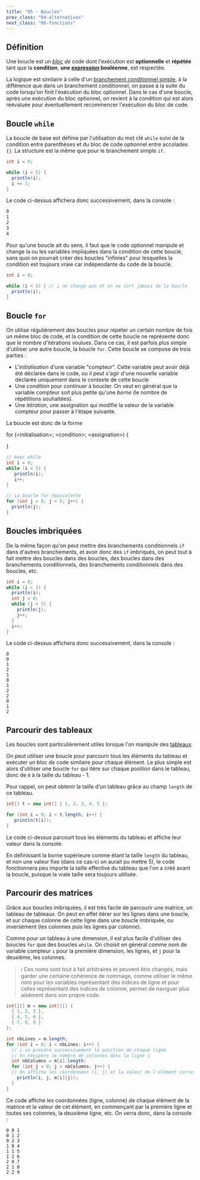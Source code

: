 ```yaml
---
title: "05 - Boucles"
prev_class: "04-alternatives"
next_class: "06-fonctions"
---
```


## Définition

Une boucle est un *[bloc](cours/07-blocs-contextes.md) de code* dont l'exécution est **optionnelle** et **répétée** tant que la **condition**, **une [expression](cours/02-expressions.md) booléenne**, est respectée. 

La logique est similaire à celle d'un [branchement conditionnel simple](/cours/04-alternatives.md#branchementsimple), à la différence que dans un branchement conditionnel, on passe à la suite du code lorsqu'on finit l'exécution du bloc optionnel. Dans le cas d'une boucle, après une exécution du bloc optionnel, on revient à la condition qui est alors réévaluée pour éventuellement recommencer l'exécution du bloc de code.

## Boucle `while`

La boucle de base est définie par l'utilisation du mot clé `while` suivi de la condition entre parenthèses et du bloc de code optionnel entre accolades `{}`. La structure est la même que pour le branchement simple `if`.

```java
int i = 0;

while (i < 5) {
  println(i);
  i += 1;
}
```

Le code ci-dessus affichera donc successivement, dans la console :

```bash
0
1
2
3
4
```

Pour qu'une boucle ait du sens, il faut que le code optionnel manipule et change la ou les variables impliquées dans la condition de cette boucle, sans quoi on pourrait créer des boucles "infinies" pour lesquelles la condition est toujours vraie car indépendante du code de la boucle.

```java
int i = 0;

while (i < 5) { // i ne change pas et on ne sort jamais de la boucle
  println(i);
}
```


## Boucle `for`

 On utilise régulièrement des boucles pour répéter un certain nombre de fois un même bloc de code, et la condition de cette boucle ne représente donc que le nombre d'itérations voulues. Dans ce cas, il est parfois plus simple d'utiliser une autre boucle, la boucle `for`. Cette boucle se compose de trois parties :
 
 - L'*initialisation* d'une variable "compteur". Cette variable peut avoir déjà été déclarée dans le code, ou il peut s'agir d'une nouvelle variable déclarée uniquement dans le contexte de cette boucle
 - Une *condition* pour continuer à boucler. On veut en général que la variable compteur soit plus petite qu'une *borne* (le nombre de répétitions souhaitées).
 - Une *itération*, une assignation qui modifie la valeur de la variable compteur pour passer à l'étape suivante.

La boucle est donc de la forme

for (\<initialisation\>; \<condition\>; \<assignation\>) { 

}

```java
// Avec while
int i = 0;
while (i < 5) {
   println(i);
   i++;
}

// La boucle for équivalente
for (int j = 0; j < 5; j++) {
  println(j);
}
```

## Boucles imbriquées

De la même façon qu'on peut mettre des branchements conditionnels `if` dans d'autres branchements, et avoir donc des `if` imbriqués, on peut tout à fait mettre des boucles dans des boucles, des boucles dans des branchements conditionnels, des branchements conditionnels dans des boucles, etc.

```java
int i = 0;
while (i < 3) {
  println(i);
  int j = 0;
  while (j < 3) {
    println(j);
    j++;
  }
  i++;
}
```

Le code ci-dessus affichera donc successivement, dans la console :

```plain
0
0
1
2
1
0
1
2
2
0
1
2
```

## Parcourir des tableaux
Les boucles sont particulièrement utiles lorsque l'on manipule des [tableaux](cours/03-tableaux-matrices). 

On peut utiliser une boucle pour parcourir tous les éléments du tableau et exécuter un bloc de code similaire pour chaque élément. Le plus simple est alors d'utiliser une boucle `for` qui itère sur chaque position dans le tableau, donc de `0`  à la taille du tableau - 1. 

Pour rappel, on peut obtenir la taille d'un tableau grâce au champ `length` de ce tableau.

```java
int[] t = new int[] { 1, 2, 3, 4, 5 };

for (int i = 0; i < t.length; i++) {
   println(t[i]);
}
```

Le code ci-dessus parcourt tous les éléments du tableau et affiche leur valeur dans la console.

En définissant la borne supérieure comme étant la taille `length` du tableau, et non une valeur fixe (dans ce cas-ci on aurait pu mettre 5), le code fonctionnera peu importe la taille effective du tableau que l'on a créé avant la boucle, puisque la vraie taille sera toujours utilisée.

## Parcourir des matrices

Grâce aux boucles imbriquées, il est très facile de parcourir une matrice, un tableau de tableaux. On peut en effet itérer sur les lignes dans une boucle, et sur chaque colonne de cette ligne dans une boucle imbriquée, ou inversément (les colonnes puis les lignes par colonne).

Comme pour un tableau à une dimension, il est plus facile d'utiliser des boucles `for` que des boucles `while`. On choisit en général comme nom de variable compteur `i` pour la première dimension, les lignes, et `j` pour la deuxième, les colonnes. 

> ℹ Ces noms sont tout à fait arbitraires et peuvent être changés, mais garder une certaine cohérence de nommage, comme utiliser le même nom pour les variables représentant des indices de ligne et pour celles représentant des indices de colonne, permet de naviguer plus aisément dans son propre code.

```java
int[][] m = new int[][] { 
  { 1, 2, 3 }, 
  { 4, 5, 6 }, 
  { 7, 8, 9 } 
};

int nbLines = m.length;
for (int i = 0; i < nbLines; i++) {
  // i va prendre successivement la position de chaque ligne
  // On récupère le nombre de colonnes dans la ligne i
  int nbColumns = m[i].length;
  for (int j = 0; j < nbColumns; j++) {
  // On affiche les coordonnées (i, j) et la valeur de l'élément correspondant
    println(i, j, m[i][j]);
  }
}
```

Ce code affiche les coordonnées (ligne, colonne) de chaque élément de la matrice et la valeur de cet élément, en commençant par la première ligne et toutes ses colonnes, la deuxième ligne, etc. On verra donc, dans la console :

```plain
0 0 1
0 1 2
0 2 3
1 0 4
1 1 5
1 2 6
2 0 7
2 1 8
2 2 9
```